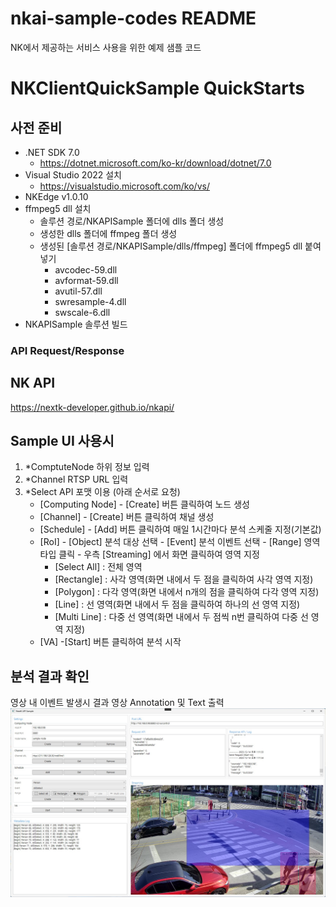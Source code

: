 # **nkai-sample-codes README**
NK에서 제공하는 서비스 사용을 위한 예제 샘플 코드

# **NKClientQuickSample QuickStarts**
## **사전 준비**
* .NET SDK 7.0
  - https://dotnet.microsoft.com/ko-kr/download/dotnet/7.0
* Visual Studio 2022 설치
  - https://visualstudio.microsoft.com/ko/vs/
* NKEdge v1.0.10
* ffmpeg5 dll 설치
  - 솔루션 경로/NKAPISample 폴더에 dlls 폴더 생성
  - 생성한 dlls 폴더에 ffmpeg 폴더 생성
  - 생성된 [솔루션 경로/NKAPISample/dlls/ffmpeg] 폴더에 ffmpeg5 dll 붙여넣기
	- avcodec-59.dll
	- avformat-59.dll
	- avutil-57.dll
	- swresample-4.dll
	- swscale-6.dll
* NKAPISample 솔루션 빌드


### **API Request/Response**
## **NK API**
https://nextk-developer.github.io/nkapi/


## **Sample UI 사용시**
1) *ComptuteNode 하위 정보 입력
2) *Channel RTSP URL 입력
3) *Select API 포맷 이용 (아래 순서로 요청)
   - [Computing Node] - [Create] 버튼 클릭하여 노드 생성
   - [Channel] - [Create] 버튼 클릭하여 채널 생성
   - [Schedule] - [Add] 버튼 클릭하여 매일 1시간마다 분석 스케줄 지정(기본값)
   - [RoI] - [Object] 분석 대상 선택 - [Event] 분석 이벤트 선택 - [Range] 영역 타입 클릭 - 우측 [Streaming] 에서 화면 클릭하여 영역 지정
     - [Select All] : 전체 영역
	 - [Rectangle] : 사각 영역(화면 내에서 두 점을 클릭하여 사각 영역 지정)
	 - [Polygon] : 다각 영역(화면 내에서 n개의 점을 클릭하여 다각 영역 지정)
	 - [Line] : 선 영역(화면 내에서 두 점을 클릭하여 하나의 선 영역 지정)
	 - [Multi Line] : 다중 선 영역(화면 내에서 두 점씩 n번 클릭하여 다중 선 영역 지정)
   - [VA] -[Start] 버튼 클릭하여 분석 시작

## **분석 결과 확인**
영상 내 이벤트 발생시 결과 영상 Annotation 및 Text 출력
<img src="doc/ui.jpg" title="검출 이벤트 결과"/>

